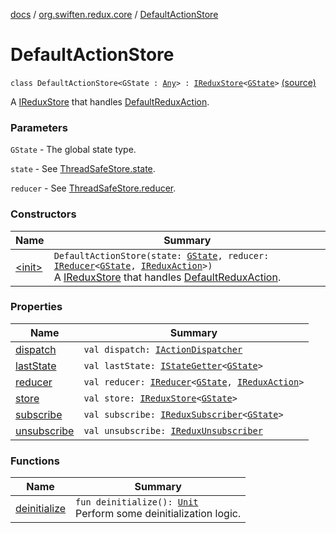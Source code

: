 [docs](../../index.md) / [org.swiften.redux.core](../index.md) / [DefaultActionStore](./index.md)

# DefaultActionStore

`class DefaultActionStore<GState : `[`Any`](https://kotlinlang.org/api/latest/jvm/stdlib/kotlin/-any/index.html)`> : `[`IReduxStore`](../-i-redux-store.md)`<`[`GState`](index.md#GState)`>` [(source)](https://github.com/protoman92/KotlinRedux/tree/master/common/common-core/src/main/kotlin/org/swiften/redux/core/DefaultActionStore.kt#L15)

A [IReduxStore](../-i-redux-store.md) that handles [DefaultReduxAction](../-default-redux-action/index.md).

### Parameters

`GState` - The global state type.

`state` - See [ThreadSafeStore.state](../-thread-safe-store/state.md).

`reducer` - See [ThreadSafeStore.reducer](../-thread-safe-store/reducer.md).

### Constructors

| Name | Summary |
|---|---|
| [&lt;init&gt;](-init-.md) | `DefaultActionStore(state: `[`GState`](index.md#GState)`, reducer: `[`IReducer`](../-i-reducer.md)`<`[`GState`](index.md#GState)`, `[`IReduxAction`](../-i-redux-action.md)`>)`<br>A [IReduxStore](../-i-redux-store.md) that handles [DefaultReduxAction](../-default-redux-action/index.md). |

### Properties

| Name | Summary |
|---|---|
| [dispatch](dispatch.md) | `val dispatch: `[`IActionDispatcher`](../-i-action-dispatcher.md) |
| [lastState](last-state.md) | `val lastState: `[`IStateGetter`](../-i-state-getter.md)`<`[`GState`](index.md#GState)`>` |
| [reducer](reducer.md) | `val reducer: `[`IReducer`](../-i-reducer.md)`<`[`GState`](index.md#GState)`, `[`IReduxAction`](../-i-redux-action.md)`>` |
| [store](store.md) | `val store: `[`IReduxStore`](../-i-redux-store.md)`<`[`GState`](index.md#GState)`>` |
| [subscribe](subscribe.md) | `val subscribe: `[`IReduxSubscriber`](../-i-redux-subscriber.md)`<`[`GState`](index.md#GState)`>` |
| [unsubscribe](unsubscribe.md) | `val unsubscribe: `[`IReduxUnsubscriber`](../-i-redux-unsubscriber.md) |

### Functions

| Name | Summary |
|---|---|
| [deinitialize](deinitialize.md) | `fun deinitialize(): `[`Unit`](https://kotlinlang.org/api/latest/jvm/stdlib/kotlin/-unit/index.html)<br>Perform some deinitialization logic. |
